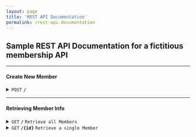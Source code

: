 ```yaml
---
layout: page
title: 'REST API Documentation'
permalink: /rest-api-documentation
---
```


## Sample REST API Documentation for a fictitious membership API

---

#### Create New Member

<details>
 <summary><code>POST</code> <code><b>/</b></code></summary>

##### Headers

> | name  | type     | data type | description                                                         |
> | ----- | -------- | --------- | ------------------------------------------------------------------- |
> | token | required | string    | Bearer token required to use API calls that modify member database. |

##### Parameters

> None

##### Responses

> | http code | content-type               | response                                 |
> | --------- | -------------------------- | ---------------------------------------- |
> | `201`     | `text/plain;charset=UTF-8` | `Configuration created successfully`     |
> | `400`     | `application/json`         | `{"code":"400","message":"Bad Request"}` |
> | `405`     | `text/html;charset=utf-8`  | None                                     |

##### Example cURL

> ```javascript
>  curl -X POST -H "Content-Type: application/json" -H "Authorization: Bearer {token}" http://localhost:8080/
> ```

</details>

---

#### Retrieving Member Info

<details>
 <summary><code>GET</code> <code><b>/</b></code> <code>Retrieve all Members</code></summary>

##### Parameters

> None

##### Responses

> | http code | content-type               | response    |
> | --------- | -------------------------- | ----------- |
> | `200`     | `text/plain;charset=UTF-8` | JSON Object |

##### Example cURL

> ```javascript
>  curl -X GET -H "Content-Type: application/json" http://localhost:8080/
> ```

##### Example output

> ```javascript
> {
>   members: [
>       {
>            id: <unique uuid>
>            name: <string>
>            age: <number>
>            email: <string>
>        }
>    ]
> }
> ```

</details>

<details>
 <summary><code>GET</code> <code><b>/{id}</b></code> <code>Retrieve a single Member</code></summary>

##### Parameters

> None

##### Responses

> | http code | content-type               | response    |
> | --------- | -------------------------- | ----------- |
> | `200`     | `text/plain;charset=UTF-8` | JSON Object |

##### Example cURL

> ```javascript
>  curl -X GET -H "Content-Type: application/json" http://localhost:8080/{id}
> ```

##### Example output

> ```javascript
> {
>   id: {id}
>   name: <string>
>   age: <number>
>   email: <string>
> }
> ```

</details>